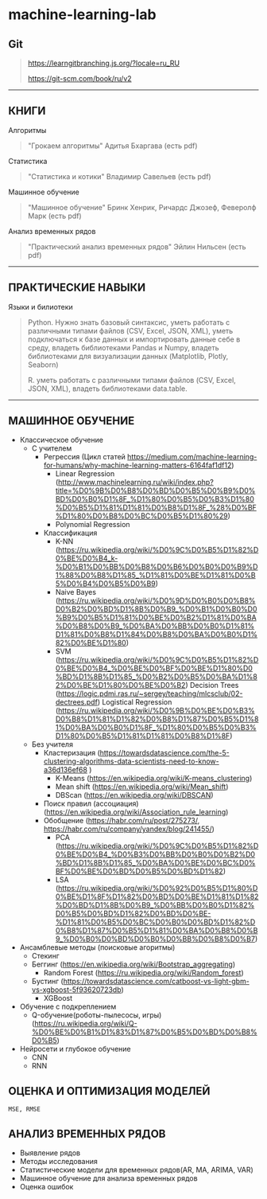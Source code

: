 # machine-learning-lab

## Git 
>https://learngitbranching.js.org/?locale=ru_RU
>
>https://git-scm.com/book/ru/v2

-------------------------------------------------------
## КНИГИ

Алгоритмы
>"Грокаем алгоритмы" Адитья Бхаргава (есть pdf)

Статистика
> "Статистика и котики" Владимир Савельев (есть pdf)

Машинное обучение
> "Машинное обучение" Бринк Хенрик, Ричардс Джозеф, Феверолф Марк (есть pdf)

Анализ временных рядов
> "Практический анализ временных рядов" Эйлин Нильсен (есть pdf)

-------------------------------------------------------
## ПРАКТИЧЕСКИЕ НАВЫКИ

Языки и билиотеки
> Python. Нужно знать базовый синтаксис, уметь работать с различными типами файлов (CSV, Excel, JSON, XML), 
> уметь подключаться к базе данных и импортировать данные себе в среду, владеть библиотеками Pandas и Numpy, 
> владеть библиотеками для визуализации данных (Matplotlib, Plotly, Seaborn)
> 
> R. уметь работать с различными типами файлов (CSV, Excel, JSON, XML), владеть библиотеками data.table.

--------------------------------------------------------

## МАШИННОЕ ОБУЧЕНИЕ

- Классическое обучение
	- С учителем
		- Регрессия (Цикл статей https://medium.com/machine-learning-for-humans/why-machine-learning-matters-6164faf1df12)
			- Linear Regression (http://www.machinelearning.ru/wiki/index.php?title=%D0%9B%D0%B8%D0%BD%D0%B5%D0%B9%D0%BD%D0%B0%D1%8F_%D1%80%D0%B5%D0%B3%D1%80%D0%B5%D1%81%D1%81%D0%B8%D1%8F_%28%D0%BF%D1%80%D0%B8%D0%BC%D0%B5%D1%80%29)
			- Polynomial Regression
		- Классификация
			- K-NN (https://ru.wikipedia.org/wiki/%D0%9C%D0%B5%D1%82%D0%BE%D0%B4_k-%D0%B1%D0%BB%D0%B8%D0%B6%D0%B0%D0%B9%D1%88%D0%B8%D1%85_%D1%81%D0%BE%D1%81%D0%B5%D0%B4%D0%B5%D0%B9)
			- Naive Bayes (https://ru.wikipedia.org/wiki/%D0%9D%D0%B0%D0%B8%D0%B2%D0%BD%D1%8B%D0%B9_%D0%B1%D0%B0%D0%B9%D0%B5%D1%81%D0%BE%D0%B2%D1%81%D0%BA%D0%B8%D0%B9_%D0%BA%D0%BB%D0%B0%D1%81%D1%81%D0%B8%D1%84%D0%B8%D0%BA%D0%B0%D1%82%D0%BE%D1%80) 
			- SVM (https://ru.wikipedia.org/wiki/%D0%9C%D0%B5%D1%82%D0%BE%D0%B4_%D0%BE%D0%BF%D0%BE%D1%80%D0%BD%D1%8B%D1%85_%D0%B2%D0%B5%D0%BA%D1%82%D0%BE%D1%80%D0%BE%D0%B2)
			Decision Trees (https://logic.pdmi.ras.ru/~sergey/teaching/mlcsclub/02-dectrees.pdf)
			Logistical Regression (https://ru.wikipedia.org/wiki/%D0%9B%D0%BE%D0%B3%D0%B8%D1%81%D1%82%D0%B8%D1%87%D0%B5%D1%81%D0%BA%D0%B0%D1%8F_%D1%80%D0%B5%D0%B3%D1%80%D0%B5%D1%81%D1%81%D0%B8%D1%8F)
	- Без учителя
		- Кластеризация (https://towardsdatascience.com/the-5-clustering-algorithms-data-scientists-need-to-know-a36d136ef68	)
			- K-Means (https://en.wikipedia.org/wiki/K-means_clustering)
			- Mean shift (https://en.wikipedia.org/wiki/Mean_shift)
			- DBScan (https://en.wikipedia.org/wiki/DBSCAN)
		- Поиск правил (ассоциация) (https://en.wikipedia.org/wiki/Association_rule_learning)			
		- Обобщение (https://habr.com/ru/post/275273/, https://habr.com/ru/company/yandex/blog/241455/)
			- PCA (https://ru.wikipedia.org/wiki/%D0%9C%D0%B5%D1%82%D0%BE%D0%B4_%D0%B3%D0%BB%D0%B0%D0%B2%D0%BD%D1%8B%D1%85_%D0%BA%D0%BE%D0%BC%D0%BF%D0%BE%D0%BD%D0%B5%D0%BD%D1%82)
			- LSA (https://ru.wikipedia.org/wiki/%D0%92%D0%B5%D1%80%D0%BE%D1%8F%D1%82%D0%BD%D0%BE%D1%81%D1%82%D0%BD%D1%8B%D0%B9_%D0%BB%D0%B0%D1%82%D0%B5%D0%BD%D1%82%D0%BD%D0%BE-%D1%81%D0%B5%D0%BC%D0%B0%D0%BD%D1%82%D0%B8%D1%87%D0%B5%D1%81%D0%BA%D0%B8%D0%B9_%D0%B0%D0%BD%D0%B0%D0%BB%D0%B8%D0%B7)
- Ансамблевые методы (поисковые агоритмы)
	- Стекинг
	- Беггинг	(https://en.wikipedia.org/wiki/Bootstrap_aggregating)
		- Random Forest (https://ru.wikipedia.org/wiki/Random_forest)
	- Бустинг (https://towardsdatascience.com/catboost-vs-light-gbm-vs-xgboost-5f93620723db)
		- XGBoost
- Обучение с подкреплением
	- Q-обучение(роботы-пылесосы, игры) (https://ru.wikipedia.org/wiki/Q-%D0%BE%D0%B1%D1%83%D1%87%D0%B5%D0%BD%D0%B8%D0%B5)
- Нейросети и глубокое обучение
	- CNN
	- RNN

## ОЦЕНКА И ОПТИМИЗАЦИЯ МОДЕЛЕЙ
	MSE, RMSE


## АНАЛИЗ ВРЕМЕННЫХ РЯДОВ 
- Выявление рядов
- Методы исследования
- Статистические модели для временных рядов(AR, MA, ARIMA, VAR)
- Машинное обучение для анализа временных рядов
- Оценка ошибок



